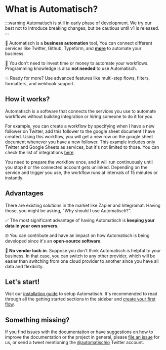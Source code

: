 # What is Automatisch?

:::warning
Automatisch is still in early phase of development. We try our best not to introduce breaking changes, but be cautious until v1 is released.
:::

🧐 Automatisch is a **business automation** tool, You can connect different services like Twitter, Github, Typeform, and **[more](/guide/available-apps)** to automate your business.

💸 You don't need to invest time or money to automate your workflows. Programming knowledge is also **not needed** to use Automatisch.

💥 Ready for more? Use advanced features like multi-step flows, filters, formatters, and webhook support.

## How it works?

Automatisch is a software that connects the services you use to automate workflows without building integration or hiring someone to do it for you.

For example, you can create a workflow by specifying when I have a new follower on Twitter, add this follower to the google sheet document I have created. Using this workflow, you will get a new row on the google sheet document whenever you have a new follower. This example includes only Twitter and Google Sheets as services, but it's not limited to those. You can check the list of integrations [here](/guide/available-apps).

You need to prepare the workflow once, and it will run continuously until you stop it or the connected account gets unlinked. Depending on the service and trigger you use, the workflow runs at intervals of 15 minutes or instantly.

## Advantages

There are existing solutions in the market like Zapier and Integromat. Having those, you might be asking, "Why should I use Automatisch?".

✅ The most significant advantage of having Automatisch is **keeping your data in your own servers**.

🤓 You can contribute and have an impact on how Automatisch is being developed since it's an **open-source software**.

💙 **No vendor lock-in**. Suppose you don't think Automatisch is helpful to your business. In that case, you can switch to any other provider, which will be easier than switching from one cloud provider to another since you have all data and flexibility.

## Let's start!

Visit our [installation guide](/guide/installation) to setup Automatisch. It's recommended to read through all the getting started sections in the sidebar and [create your first flow](/guide/create-flow).

## Something missing?

If you find issues with the documentation or have suggestions on how to improve the documentation or the project in general, please [file an issue](https://github.com/automatisch/automatisch) for us, or send a tweet mentioning the [@automatischio](https://twitter.com/automatischio) Twitter account.
